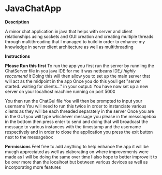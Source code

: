 # JavaChatApp
__Description__

A minor chat application in java that helps with server and client relationships using sockets and GUI creation and creating multiple threads through multithreading that I managed to build in order to enhance my knowledge in server client architecture as well as multithreading

 **Instructions**

__Please Run this first__
To run the app you first run the server by runniing the ChatServer file in you java IDE for me it was netbeans IDE,*I highly reccomend it*
Doing this will then allow you to set up the main server that will act as the midpoint in the app
Once you do this youll get "server started. waiting for clients..." in your output: You have now set up a new server on your localhost machine running on port 5000

You then run the ChatGui file
You will then be prompted to input your username 
You will need to run this twice in order to instanciate various clients as they will be each threaded separately in the server 
Once you are in the GUI you will type whichever message you please in the messsagebox in the bottom then press enter to send and doing that will broadcast the message to various instances with the timestamp and the username respectively and in order to close the application you press the exit button next to the messagebox

__Permissions__
Feel free to add anything to help enhance the app it will be mucgh appreciated as well as elaborating on where improvements were made as I will be doing the same over time 
I also hope to better improve it to be over more than the localhost but between various devices as well as incorporating more features
